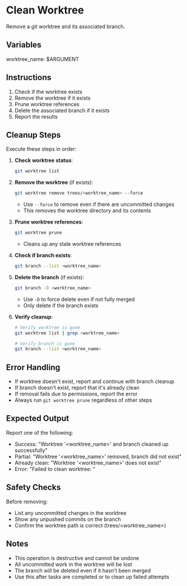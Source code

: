 # Clean Worktree

Remove a git worktree and its associated branch.

## Variables
worktree_name: $ARGUMENT

## Instructions

1. Check if the worktree exists
2. Remove the worktree if it exists
3. Prune worktree references
4. Delete the associated branch if it exists
5. Report the results

## Cleanup Steps

Execute these steps in order:

1. **Check worktree status**:
   ```bash
   git worktree list
   ```

2. **Remove the worktree** (if exists):
   ```bash
   git worktree remove trees/<worktree_name> --force
   ```
   - Use `--force` to remove even if there are uncommitted changes
   - This removes the worktree directory and its contents

3. **Prune worktree references**:
   ```bash
   git worktree prune
   ```
   - Cleans up any stale worktree references

4. **Check if branch exists**:
   ```bash
   git branch --list <worktree_name>
   ```

5. **Delete the branch** (if exists):
   ```bash
   git branch -D <worktree_name>
   ```
   - Use `-D` to force delete even if not fully merged
   - Only delete if the branch exists

6. **Verify cleanup**:
   ```bash
   # Verify worktree is gone
   git worktree list | grep <worktree_name>
   
   # Verify branch is gone
   git branch --list <worktree_name>
   ```

## Error Handling

- If worktree doesn't exist, report and continue with branch cleanup
- If branch doesn't exist, report that it's already clean
- If removal fails due to permissions, report the error
- Always run `git worktree prune` regardless of other steps

## Expected Output

Report one of the following:
- Success: "Worktree '<worktree_name>' and branch cleaned up successfully"
- Partial: "Worktree '<worktree_name>' removed, branch did not exist"
- Already clean: "Worktree '<worktree_name>' does not exist"
- Error: "Failed to clean worktree: <error message>"

## Safety Checks

Before removing:
- List any uncommitted changes in the worktree
- Show any unpushed commits on the branch
- Confirm the worktree path is correct (trees/<worktree_name>)

## Notes

- This operation is destructive and cannot be undone
- All uncommitted work in the worktree will be lost
- The branch will be deleted even if it hasn't been merged
- Use this after tasks are completed or to clean up failed attempts